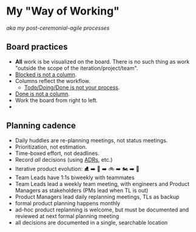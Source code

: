 # My "Way of Working"
_aka my post-ceremonial-agile processes_

## Board practices

- **All** work is be visualized on the board. There is no such thing as work "outside the scope of the iteration/project/team".
- [Blocked is not a column](https://www.marcusoft.net/2017/02/comments-on-board-practices.html).
- Columns reflect the workflow.
	- [Todo/Doing/Done is not your process](https://www.marcusoft.net/2017/02/comments-on-board-practices-2.html).
- [Done is not a column](https://www.marcusoft.net/2017/02/comments-on-board-practices-3.html).
- Work the board from right to left. 
- 

## Planning cadence

- Daily huddles are re-planning meetings, not status meetings.
- Prioritization, not estimation.
- Time-boxed effort, not deadlines.
- Record *all* decisions (using [ADRs](adrs.md), etc.)
- Iterative product evolution: :ice_skate: :arrow_right: :kick_scooter: :arrow_right: :bike: :arrow_right: :motorcycle: :arrow_right: :car:
- Team Leads have 1:1s biweekly with teammates  
- Team Leads lead a weekly team meeting, with engineers and Product Managers as stakeholders (PMs lead when TL is out)  
- Product Managers lead daily replanning meetings, TLs as backup  
- formal product planning happens monthly  
- ad-hoc product replanning is welcome, but must be documented and reviewed at next formal planning meeting  
- all decisions are documented in a single, searchable location
<!--stackedit_data:
eyJoaXN0b3J5IjpbODA2NjQxODQxLDc3NjQxNTI3MiwtMjEyMj
MwODAyMywtNDI2MTQ5NDg1LC05MTU4NjIzMzQsMTgyMjkyNDgz
NF19
-->